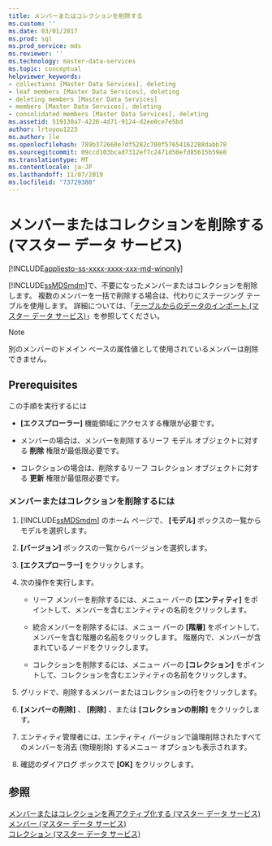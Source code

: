 ```yaml
---
title: メンバーまたはコレクションを削除する
ms.custom: ''
ms.date: 03/01/2017
ms.prod: sql
ms.prod_service: mds
ms.reviewer: ''
ms.technology: master-data-services
ms.topic: conceptual
helpviewer_keywords:
- collections [Master Data Services], deleting
- leaf members [Master Data Services], deleting
- deleting members [Master Data Services]
- members [Master Data Services], deleting
- consolidated members [Master Data Services], deleting
ms.assetid: 519130a7-4226-4d71-9124-d2ee0ce7e5bd
author: lrtoyou1223
ms.author: lle
ms.openlocfilehash: 789b372660e7df5282c700f57654162288dabb78
ms.sourcegitcommit: 09ccd103bcad7312ef7c2471d50efd85615b59e8
ms.translationtype: MT
ms.contentlocale: ja-JP
ms.lasthandoff: 11/07/2019
ms.locfileid: "73729380"
---
```

# <a name="delete-a-member-or-collection-master-data-services"></a>メンバーまたはコレクションを削除する (マスター データ サービス)

[!INCLUDE[appliesto-ss-xxxx-xxxx-xxx-md-winonly](../includes/appliesto-ss-xxxx-xxxx-xxx-md-winonly.md)]

  [!INCLUDE[ssMDSmdm](../includes/ssmdsmdm-md.md)]で、不要になったメンバーまたはコレクションを削除します。 複数のメンバーを一括で削除する場合は、代わりにステージング テーブルを使用します。 詳細については、「[テーブルからのデータのインポート (マスター データ サービス)](../master-data-services/import-data-from-tables-master-data-services.md)」を参照してください。  
  
> [!NOTE]  
>  別のメンバーのドメイン ベースの属性値として使用されているメンバーは削除できません。  
  
## <a name="prerequisites"></a>Prerequisites  
 この手順を実行するには  
  
-   **[エクスプローラー]** 機能領域にアクセスする権限が必要です。  
  
-   メンバーの場合は、メンバーを削除するリーフ モデル オブジェクトに対する **削除** 権限が最低限必要です。  
  
-   コレクションの場合は、削除するリーフ コレクション オブジェクトに対する **更新** 権限が最低限必要です。  
  
### <a name="to-delete-a-member-or-collection"></a>メンバーまたはコレクションを削除するには  
  
1.  [!INCLUDE[ssMDSmdm](../includes/ssmdsmdm-md.md)] のホーム ページで、 **[モデル]** ボックスの一覧からモデルを選択します。  
  
2.  **[バージョン]** ボックスの一覧からバージョンを選択します。  
  
3.  **[エクスプローラー]** をクリックします。  
  
4.  次の操作を実行します。  
  
    -   リーフ メンバーを削除するには、メニュー バーの **[エンティティ]** をポイントして、メンバーを含むエンティティの名前をクリックします。  
  
    -   統合メンバーを削除するには、メニュー バーの **[階層]** をポイントして、メンバーを含む階層の名前をクリックします。 階層内で、メンバーが含まれているノードをクリックします。  
  
    -   コレクションを削除するには、メニュー バーの **[コレクション]** をポイントして、コレクションを含むエンティティの名前をクリックします。  
  
5.  グリッドで、削除するメンバーまたはコレクションの行をクリックします。  
  
6.  **[メンバーの削除]** 、 **[削除]** 、または **[コレクションの削除]** をクリックします。  
  
7.  エンティティ管理者には、エンティティ バージョンで論理削除されたすべてのメンバーを消去 (物理削除) するメニュー オプションも表示されます。  
  
8.  確認のダイアログ ボックスで **[OK]** をクリックします。  
  
## <a name="see-also"></a>参照  
 [メンバーまたはコレクションを再アクティブ化する (マスター データ サービス)](../master-data-services/reactivate-a-member-or-collection-master-data-services.md)   
 [メンバー (マスター データ サービス)](../master-data-services/members-master-data-services.md)   
 [コレクション (マスター データ サービス)](../master-data-services/collections-master-data-services.md)  
  
  
